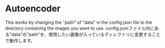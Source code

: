 ﻿# Autoencoder
This works by changing the "path" of "data" in the config.json file to the directory containing the images you want to use.
config.jsonファイル内にある"data"の"path"を、使用したい画像が入っているディレクトリに変更することで動作します。
